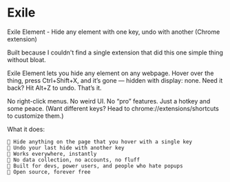 # Exile
Exile Element - Hide any element with one key, undo with another (Chrome extension)


Built because I couldn't find a single extension that did this one simple thing without bloat.

Exile Element lets you hide any element on any webpage. Hover over the thing, press Ctrl+Shift+X, and it’s gone — hidden with display: none. Need it back? Hit Alt+Z to undo. That’s it.

No right-click menus. No weird UI. No “pro” features. Just a hotkey and some peace.
(Want different keys? Head to chrome://extensions/shortcuts to customize them.)

What it does:

    🔹 Hide anything on the page that you hover with a single key
    🔹 Undo your last hide with another key
    🔹 Works everywhere, instantly
    🔹 No data collection, no accounts, no fluff
    🔹 Built for devs, power users, and people who hate popups
    🔹 Open source, forever free
